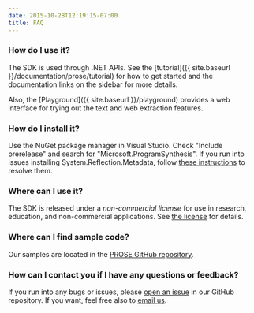 ```yaml
---
date: 2015-10-28T12:19:15-07:00
title: FAQ
---
```


### How do I use it?

The SDK is used through .NET APIs.
See the [tutorial]({{ site.baseurl }}/documentation/prose/tutorial) for how to get
started and the documentation links on the sidebar for more details.

Also, the [Playground]({{ site.baseurl }}/playground) provides a web interface for trying
out the text and web extraction features.


### How do I install it?

Use the NuGet package manager in Visual Studio.
Check "Include prerelease" and search for "Microsoft.ProgramSynthesis".
If you run into issues installing System.Reflection.Metadata,
follow [these instructions](http://celticcodingsolutions.com/Blog/post/2015/08/19/visual-studio-2015-and-nuget-redirection-and-package-retrieval-errors.aspx)
to resolve them.


### Where can I use it?

The SDK is released under a _non-commercial license_ for use in
research, education, and non-commercial applications. See
[the license](https://prose-playground.cloudapp.net/data/SDKLicense.pdf)
for details.


### Where can I find sample code?

Our samples are located in the [PROSE GitHub repository](https://github.com/microsoft/prose).

### How can I contact you if I have any questions or feedback?

If you run into any bugs or issues, please [open an issue](https://github.com/microsoft/prose/issues) in our GitHub repository.
If you want, feel free also to [email us](mailto:prose-contact@microsoft.com).
